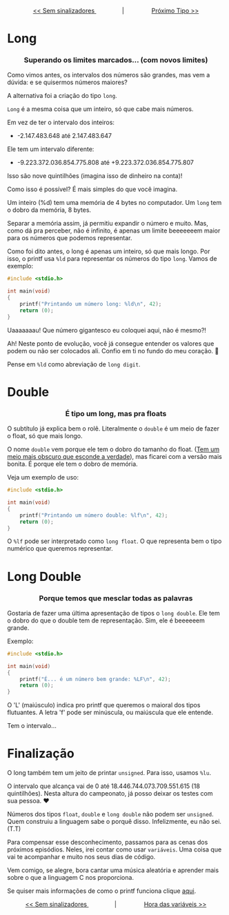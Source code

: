 <p align="center"> <a href="printf_7.md"> << Sem sinalizadores </a> &#8195;&#8195;&#8195;&#8195; | &#8195;&#8195;&#8195;&#8195; <a href="../2_variaveis/variaveis_1.md"> Próximo Tipo >> </a> </p>

# Long
### <center>Superando os limites marcados... (com novos limites)</center>

Como vimos antes, os intervalos dos números são grandes, mas vem a dúvida: e se quisermos números maiores?

A alternativa foi a criação do tipo ``long``.

``Long`` é a mesma coisa que um inteiro, só que cabe mais números.

Em vez de ter o intervalo dos inteiros:
- -2.147.483.648 até 2.147.483.647

Ele tem um intervalo diferente:
- -9.223.372.036.854.775.808 até +9.223.372.036.854.775.807

Isso são nove quintilhões (imagina isso de dinheiro na conta)!

Como isso é possível? É mais simples do que você imagina.

Um inteiro (%d) tem uma memória de 4 bytes no computador. Um ``long`` tem o dobro da memória, 8 bytes.

Separar a memória assim, já permitiu expandir o número e muito. Mas, como dá pra perceber, não é infinito, é apenas um limite beeeeeeem maior para os números que podemos representar.

Como foi dito antes, o long é apenas um inteiro, só que mais longo. Por isso, o printf usa ``%ld`` para representar os números do tipo ``long``. Vamos de exemplo:

```c
#include <stdio.h>

int	main(void)
{
	printf("Printando um número long: %ld\n", 42);
	return (0);
}
```

Uaaaaaaau! Que número gigantesco eu coloquei aqui, não é mesmo?!

Ah! Neste ponto de evolução, você já consegue entender os valores que podem ou não ser colocados ali. Confio em ti no fundo do meu coração. :orange_heart:

Pense em ``%ld`` como abreviação de ``long digit``.

# Double
### <center>É tipo um long, mas pra floats</center>

O subtítulo já explica bem o rolê. Literalmente o ``double`` é um meio de fazer o float, só que mais longo.

O nome ``double`` vem porque ele tem o dobro do tamanho do float. ([Tem um meio mais obscuro que esconde a verdade](https://stackoverflow.com/questions/399114/why-are-c-c-floating-point-types-so-oddly-named)), mas ficarei com a versão mais bonita. É porque ele tem o dobro de memória.

Veja um exemplo de uso:

```c
#include <stdio.h>

int	main(void)
{
	printf("Printando um número double: %lf\n", 42);
	return (0);
}
```
O ``%lf`` pode ser interpretado como ``long float``. O que representa bem o tipo numérico que queremos representar.

# Long Double
### <center>Porque temos que mesclar todas as palavras</center>

Gostaria de fazer uma última apresentação de tipos o ``long double``. Ele tem o dobro do que o double tem de representação. Sim, ele é beeeeeem grande.


Exemplo:
```c
#include <stdio.h>

int	main(void)
{
	printf("É... é um número bem grande: %LF\n", 42);
	return (0);
}
```

O 'L' (maiúsculo) indica pro printf que queremos o maioral dos tipos flutuantes. A letra 'f' pode ser minúscula, ou maiúscula que ele entende.

Tem o intervalo...

# Finalização

O long também tem um jeito de printar ``unsigned``. Para isso, usamos ``%lu``.

O intervalo que alcança vai de 0 até 18.446.744.073.709.551.615 (18 quintilhões). Nesta altura do campeonato, já posso deixar os testes com sua pessoa. :heart:

Números dos tipos ``float``, ``double`` e ``long double`` não podem ser ``unsigned``. Quem construiu a linguagem sabe o porquê disso. Infelizmente, eu não sei. (T.T)

Para compensar esse desconhecimento, passamos para as cenas dos próximos episódios. Neles, irei contar como usar ``variáveis``. Uma coisa que vai te acompanhar e muito nos seus dias de código. 

Vem comigo, se alegre, bora cantar uma música aleatória e aprender mais sobre o que a linguagem C nos proporciona.

Se quiser mais informações de como o printf funciona clique [aqui](https://www.man7.org/linux/man-pages/man3/printf.3.html).

<p align="center"> <a href="printf_7.md"> << Sem sinalizadores </a> &#8195;&#8195;&#8195;&#8195; | &#8195;&#8195;&#8195;&#8195; <a href="../2_variaveis/variaveis_1.md"> Hora das variáveis >> </a> </p>